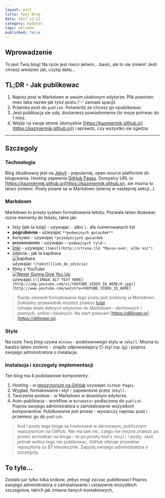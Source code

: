 ```yaml
---
layout: post
title: Twoj Blog
date: 2017-12-22 
category: Updates
tags: welcome
published: false
---
```


## Wprowadzenie
To jest Twoj blog! Na razie jest nieco akhem... basic, ale to sie zmieni! Jesli chcesz wiedziec jak, czytaj dalej...  

## TL;DR - Jak publikowac  
1. Napisz post w Markdown w swoim ulubionym edytorze. Plik powinien miec taka nazwe jak tytul postu ('-' zamiast spacji).
2. Przenies post do ```publish```. Potwierdz ze chcesz go opublikowac.
3. Jesli publikacja sie uda, dostaniesz powiadomienie (to moze potrwac do 1 min).
4. Wejdz na swoja strone (domyslnie [https://kazmiermik.github.io](https://kazmiermik.github.io)) i sprawdz, czy wszystko sie zgadza.  

----------------------------------------------------

## Szczegoly  

### Technologia  
Blog zbudowany jest na [Jekyll](https://jekyllrb.com) - popularnej, open-source platformie do blogowania. Hosting zapewnia [GitHub Pages](https://pages.github.com). Domyslny URL to [https://kazmiermik.github.io](https://kazmiermik.github.io), ale mozna to latwo zmienic. Posty pisane sa w Markdown (wiecej w nastepnej sekcji...)  

### Markdown
Markdown to prosty system formatowania tekstu. Pozwala latwo dodawac rozne elementy do tekstu, takie jak:
- listy (jak ta tutaj) - uzywajac ```-``` albo ```1.``` dla numerowanych list
- **pogrubienie**  - uzwyajac ```**podwojnych gwiazdek**```
- *kursywa* - uzywajac ```*pojedynczych gwiazdek```
- ~~przekreslenie~~ - uzywajac ```~~podwojnych tyld~~``` 
- [linki](https://google.com "Google") - uzywajac ```[tekst](http://strona.tld "Mouse-over, albo nic")```
- zdjecia - jak ta kapibara  
![kapibara](https://upload.wikimedia.org/wikipedia/commons/thumb/a/a6/White-throated_kingbird_%28Tyrannus_albogularis%29_on_Capybara.JPG/2560px-White-throated_kingbird_%28Tyrannus_albogularis%29_on_Capybara.JPG)  
uzywajac ```![tekst](link_do_zdjecia)```
- filmy z YouTube  
[![Never Gonna Give You Up](http://img.youtube.com/vi/dQw4w9WgXcQ/0.jpg)](https://www.youtube.com/watch?v=dQw4w9WgXcQ)  
uzwyajac ```[![IMAGE ALT TEXT HERE](http://img.youtube.com/vi/YOUTUBE_VIDEO_ID_HERE/0.jpg)](http://www.youtube.com/watch?v=YOUTUBE_VIDEO_ID_HERE)```  
 
> Kazdy element formatowania tego postu jest zrobiony w Markdown. Dokladny przewodnik mozesz znalezc [tutaj](https://github.com/adam-p/markdown-here/wiki/Markdown-Cheatsheet)  
Istnieje wiele dobrych edytorow do Markdown - darmowych i platnych, online i lokalnych. Na start polecam [https://dillinger.io](https://dillinger.io).

### Style  
Na razie Twoj blog uzywa ```minima``` - podstawowego stylu w ```Jekyll```. Mozna to bardzo latwo zmienic - znajdz odpowiadajacy Ci styl (np. [tu](https://rubygems.org/search?utf8=✓&query=jekyll-theme)) i popros swojego administratora o instalacje.  

### Instalacja i szczegoly implementacji  
Ten blog ma 4 podstawowe komponenty:
1. Hosting - w [repozytorium na GitHub](https://github.com/kazmiermik/kazmiermik.github.io) uzywajac ```GitHub Pages```.
2. Wyglad, formatowanie i styl - zapewnione przez ```Jekyll```.
3. Tworzenie postow - w Markdown w dowolnym edytorze.
4. Auto-publikacja - workflow w ```Automator``` podlaczony do ```publish```.  
Popros swojego administratora o zainstalowanie wszystkich komponentow. Publikowanie jest proste - wystarczy napisac post i przeniesc go do ```publish```.  
> Kod i posty tego bloga sa hostowane w darmowym, *publicznym* repozytorium na GitHub. Nie ma tam nic, czego nie mozna znalezc po prostu wchodzac na bloga - to po prostu kod z ```Jekyll``` i posty. Jesli jednak wolisz tego nie publikowac, GitHub oferuje prywatne repozytoria za $7 miesiecznie. Zapytaj swojego administratora o szczegoly.  

## To tyle...  
Zostalo juz tylko kilka krokow, zebys mogl zaczac publikowac! Popros swojego administratora o zainstalowanie i ustawienie wszystkich szczegolow, takich jak zmiana danych kontaktowych,
